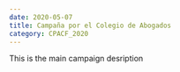 ```yaml
---
date: 2020-05-07
title: Campaña por el Colegio de Abogados
category: CPACF_2020
---
```

This is the main campaign desription